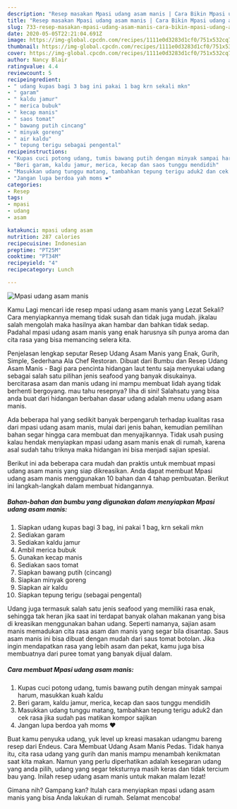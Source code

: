 ```yaml
---
description: "Resep masakan Mpasi udang asam manis | Cara Bikin Mpasi udang asam manis Yang Enak Banget"
title: "Resep masakan Mpasi udang asam manis | Cara Bikin Mpasi udang asam manis Yang Enak Banget"
slug: 733-resep-masakan-mpasi-udang-asam-manis-cara-bikin-mpasi-udang-asam-manis-yang-enak-banget
date: 2020-05-05T22:21:04.691Z
image: https://img-global.cpcdn.com/recipes/1111e0d3283d1cf0/751x532cq70/mpasi-udang-asam-manis-foto-resep-utama.jpg
thumbnail: https://img-global.cpcdn.com/recipes/1111e0d3283d1cf0/751x532cq70/mpasi-udang-asam-manis-foto-resep-utama.jpg
cover: https://img-global.cpcdn.com/recipes/1111e0d3283d1cf0/751x532cq70/mpasi-udang-asam-manis-foto-resep-utama.jpg
author: Nancy Blair
ratingvalue: 4.4
reviewcount: 5
recipeingredient:
- " udang kupas bagi 3 bag ini pakai 1 bag krn sekali mkn"
- " garam"
- " kaldu jamur"
- " merica bubuk"
- " kecap manis"
- " saos tomat"
- " bawang putih cincang"
- " minyak goreng"
- " air kaldu"
- " tepung terigu sebagai pengental"
recipeinstructions:
- "Kupas cuci potong udang, tumis bawang putih dengan minyak sampai harum, masukkan kuah kaldu"
- "Beri garam, kaldu jamur, merica, kecap dan saos tunggu mendidih"
- "Masukkan udang tunggu matang, tambahkan tepung terigu aduk2 dan cek rasa jika sudah pas matikan kompor sajikan"
- "Jangan lupa berdoa yah moms ❤️"
categories:
- Resep
tags:
- mpasi
- udang
- asam

katakunci: mpasi udang asam 
nutrition: 287 calories
recipecuisine: Indonesian
preptime: "PT25M"
cooktime: "PT34M"
recipeyield: "4"
recipecategory: Lunch

---
```



![Mpasi udang asam manis](https://img-global.cpcdn.com/recipes/1111e0d3283d1cf0/751x532cq70/mpasi-udang-asam-manis-foto-resep-utama.jpg)

Kamu Lagi mencari ide resep mpasi udang asam manis yang Lezat Sekali? Cara menyiapkannya memang tidak susah dan tidak juga mudah. jikalau salah mengolah maka hasilnya akan hambar dan bahkan tidak sedap. Padahal mpasi udang asam manis yang enak harusnya sih punya aroma dan cita rasa yang bisa memancing selera kita.

Penjelasan lengkap seputar Resep Udang Asam Manis yang Enak, Gurih, Simple, Sederhana Ala Chef Restoran. Dibuat dari Bumbu dan Resep Udang Asam Manis - Bagi para pencinta hidangan laut tentu saja menyukai udang sebagai salah satu pilihan jenis seafood yang banyak disukainya. bercitarasa asam dan manis udang ini mampu membuat lidah ayang tidak berhenti bergoyang. mau tahu resepnya? liha di sini! Salahsatu yang bisa anda buat dari hidangan berbahan dasar udang adalah menu udang asam manis.

Ada beberapa hal yang sedikit banyak berpengaruh terhadap kualitas rasa dari mpasi udang asam manis, mulai dari jenis bahan, kemudian pemilihan bahan segar hingga cara membuat dan menyajikannya. Tidak usah pusing kalau hendak menyiapkan mpasi udang asam manis enak di rumah, karena asal sudah tahu triknya maka hidangan ini bisa menjadi sajian spesial.


Berikut ini ada beberapa cara mudah dan praktis untuk membuat mpasi udang asam manis yang siap dikreasikan. Anda dapat membuat Mpasi udang asam manis menggunakan 10 bahan dan 4 tahap pembuatan. Berikut ini langkah-langkah dalam membuat hidangannya.

<!--inarticleads1-->

##### Bahan-bahan dan bumbu yang digunakan dalam menyiapkan Mpasi udang asam manis:

1. Siapkan  udang kupas bagi 3 bag, ini pakai 1 bag, krn sekali mkn
1. Sediakan  garam
1. Sediakan  kaldu jamur
1. Ambil  merica bubuk
1. Gunakan  kecap manis
1. Sediakan  saos tomat
1. Siapkan  bawang putih (cincang)
1. Siapkan  minyak goreng
1. Siapkan  air kaldu
1. Siapkan  tepung terigu (sebagai pengental)


Udang juga termasuk salah satu jenis seafood yang memiliki rasa enak, sehingga tak heran jika saat ini terdapat banyak olahan makanan yang bisa di kreasikan menggunakan bahan udang. Seperti namanya, sajian asam manis memadukan cita rasa asam dan manis yang segar bila disantap. Saus asam manis ini bisa dibuat dengan mudah dari saus tomat botolan. Jika ingin mendapatkan rasa yang lebih asam dan pekat, kamu juga bisa membuatnya dari puree tomat yang banyak dijual dalam. 

<!--inarticleads2-->

##### Cara membuat Mpasi udang asam manis:

1. Kupas cuci potong udang, tumis bawang putih dengan minyak sampai harum, masukkan kuah kaldu
1. Beri garam, kaldu jamur, merica, kecap dan saos tunggu mendidih
1. Masukkan udang tunggu matang, tambahkan tepung terigu aduk2 dan cek rasa jika sudah pas matikan kompor sajikan
1. Jangan lupa berdoa yah moms ❤️


Buat kamu penyuka udang, yuk level up kreasi masakan udangmu bareng resep dari Endeus. Cara Membuat Udang Asam Manis Pedas. Tidak hanya itu, cita rasa udang yang gurih dan manis mampu menambah kenikmatan saat kita makan. Namun yang perlu diperhatikan adalah kesegaran udang yang anda pilih, udang yang segar teksturnya masih keras dan tidak tercium bau yang. Inilah resep udang asam manis untuk makan malam lezat! 

Gimana nih? Gampang kan? Itulah cara menyiapkan mpasi udang asam manis yang bisa Anda lakukan di rumah. Selamat mencoba!
